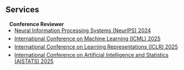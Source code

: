 ## Services

<h4 style="margin:0 10px 0;">Conference Reviewer</h4>

<ul style="margin:0 0 5px;">
  <li><a href="https://neurips.cc/"><autocolor>Neural Information Processing Systems (NeurIPS) 2024</autocolor></a></li>
</ul>

<ul style="margin:0 0 5px;">
  <li><a href="https://icml.cc/"><autocolor>International Conference on Machine Learning (ICML) 2025</autocolor></a></li>
</ul>

<ul style="margin:0 0 5px;">
  <li><a href="https://iclr.cc/"><autocolor>International Conference on Learning Representations (ICLR) 2025</autocolor></a></li>
</ul>

<ul style="margin:0 0 5px;">
  <li><a href="https://aistats.org/"><autocolor>International Conference on Artificial Intelligence and Statistics (AISTATS) 2025</autocolor></a></li>
</ul>